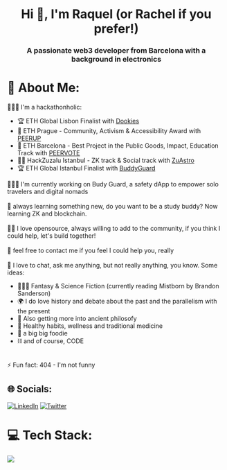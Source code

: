 <h1 align="center">Hi 👋, I'm Raquel (or Rachel if you prefer!)</h1>
<h3 align="center">A passionate web3 developer from Barcelona with a background in electronics</h3>


# 💫 About Me:
👩🏻‍💻 I'm a hackathonholic: 
     <ul>
     <li>🏆 ETH Global Lisbon Finalist with [Dookies](https://ethglobal.com/showcase/dookies-0g13u)</li>
     <li>🥇 ETH Prague - Community, Activism & Accessibility Award with [PEERUP](https://devfolio.co/projects/peer-up-e096)</li>
     <li>🥇 ETH Barcelona - Best Project in the Public Goods, Impact, Education Track with [PEERVOTE](https://devfolio.co/projects/peervote-5c90)</li>
     <li>🥇🥇 HackZuzalu Istanbul - ZK track & Social track with [ZuAstro](https://dorahacks.io/buidl/7976)</li>
     <li>🏆 ETH Global Istanbul Finalist with [BuddyGuard]()</li>
     </ul>
👩🏻‍🔧 I'm currently working on Budy Guard, a safety dApp to empower solo travelers and digital nomads<br>
<br>
🧠 always learning something new, do you want to be a study buddy? Now learning ZK and blockchain.<br>
<br>
👯‍♀️ I love opensource, always willing to add to the community, if you think I could help, let's build together!<br>
<br>
🤝 feel free to contact me if you feel I could help you, really<br>
<br>
💬 I love to chat, ask me anything, but not really anything, you know. Some ideas:  <br>
<ul> 
     <li>🧝🏻‍♀️ Fantasy & Science Fiction (currently reading Mistborn by Brandon Sanderson)</li>
     <li>🌍 I do love history and debate about the past and the parallelism with the present</li>
     <li>📜 Also getting more into ancient philosofy</li>
     <li>🥦 Healthy habits, wellness and traditional medicine</li>
     <li>🥗 a big big foodie</li>
     <li>⛓️ and of course, CODE</li>
</ul>  
<br>
⚡️ Fun fact: 404 - I'm not funny
<br>

## 🌐 Socials:
[![LinkedIn](https://img.shields.io/badge/LinkedIn-%230077B5.svg?logo=linkedin&logoColor=white)](https://www.linkedin.com/in/raquel-carrasco-gonzalez/) [![Twitter](https://img.shields.io/badge/Twitter-%231DA1F2.svg?logo=Twitter&logoColor=white)](https://twitter.com/@rraigal_) 

# 💻 Tech Stack:
![](https://github-readme-stats.vercel.app/api/top-langs/?username=raigal-r&theme=dark&hide_border=false&include_all_commits=false&count_private=true&layout=compact)

<!-- Proudly created with GPRM ( https://gprm.itsvg.in ) -->

